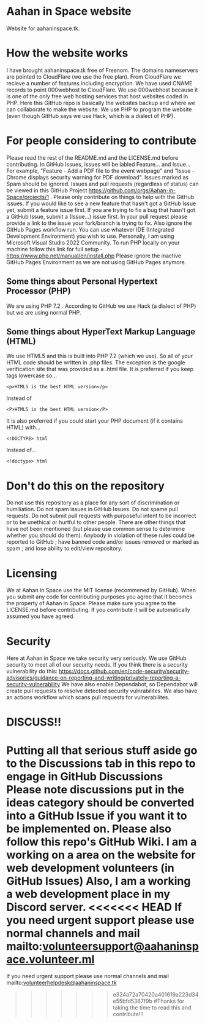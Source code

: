 # Aahan in Space website
Website for aahaninspace.tk.
# How the website works
I have brought aahaninspace.tk free of Freenom.
The domains nameservers are pointed to CloudFlare (we use the free plan).
From CloudFlare we recieve a number of features including encryption.
We have used CNAME records to point 000webhost to CloudFlare.
We use 000webhost because it is one of the only free web hosting services that host websites coded in PHP.
Here this GitHub repo is basically the websites backup and where we can collaborate to make the website.
We use PHP to program the website (even though GitHub says we use Hack, which is a dialect of PHP).
# For people considering to contribute
Please read the rest of the README.md and the LICENSE.md before contributing.
In GitHub Issues, issues will be labled Feature... and Issue... 
For example, "Feature - Add a PDF file to the event webpage" and "Issue - Chrome displays security warning for PDF download".
Issues marked as Spam should be ignored.
Issues and pull requests (regardless of status) can be viewed in this GitHub Project https://github.com/orgs/Aahan-in-Space/projects/1 .
Please only contribute on things to help with the GitHub issues.
If you would like to see a new feature that hasn't got a GitHub Issue yet, submit a feature issue first.
If you are trying to fix a bug that hasn't got a GitHub Issue, submit a (Issue...) issue first.
In your pull request please provide a link to the issue your fork/branch is trying to fix.
Also ignore the GitHub Pages workflow run.
You can use whatever IDE (Integrated Development Environment) you wish to use.
Personally, I am using Microsoft Visual Studio 2022 Community.
To run PHP locally on your machine follow this link for full setup - https://www.php.net/manual/en/install.php
Please ignore the inactive GitHub Pages Environment as we are not using GitHub Pages anymore.
## Some things about Personal Hypertext Processor (PHP)
We are using PHP 7.2 .
According to GitHub we use Hack (a dialect of PHP) but we are using normal PHP.
## Some things about HyperText Markup Language (HTML)
We use HTML5 and this is built into PHP 7.2 (which we use).
So all of your HTML code should be written in .php files.
The exception is the google verification site that was provided as a .html file.
It is preferred if you keep tags lowercase so...
```
<p>HTML5 is the best HTML version</p>
```
Instead of 
```
<P>HTML5 is the best HTML version</P>
```
It is also preferred if you could start your PHP document (if it contains HTML) with...
```
<!DOCTYPE> html
```
Instead of...
```
<!doctype> html
```
# Don't do this on the repository
Do not use this repository as a place for any sort of discrimination or humiliation.
Do not spam issues in GitHub Issues.
Do not spame pull requests.
Do not submit pull requests with purposeful intent to be incorrect or to be unethical or hurtful to other people.
There are other things that have not been mentioned (but please use common sense to determine whether you should do them).
Anybody in violation of these rules could be reported to GitHub ; have banned code and/or issues removed or marked as spam ; and lose ability to edit/view repository.
# Licensing
We at Aahan in Space use the MIT license (recommened by GitHub).
When you submit any code for contributing purposes you agree that it becomes the property of Aahan in Space.
Please make sure you agree to the LICENSE.md before contributing.
If you contribute it will be automatically assumed you have agreed.
# Security
Here at Aahan in Space we take security very seriously.
We use GitHub security to meet all of our security needs.
If you think there is a security vulnerability do this: https://docs.github.com/en/code-security/security-advisories/guidance-on-reporting-and-writing/privately-reporting-a-security-vulnerability
We have also enable Dependabot, so Dependabot will create pull requests to resolve detected security vulnrabilites.
We also have an actions workflow which scans pull requests for vulnerabilites.
# DISCUSS!!
Putting all that serious stuff aside go to the Discussions tab in this repo to engage in GitHub Discussions
Please note discussions put in the ideas category should be converted into a GitHub Issue if you want it to be implemented on.
Please also follow this repo's GitHub Wiki.
I am a working on a area on the website for web development volunteers (in GitHub Issues)
Also, I am a working a web development place in my Discord server.
<<<<<<< HEAD
If you need urgent support please use normal channels and mail mailto:volunteersupport@aahaninspace.volunteer.ml
=======
If you need urgent support please use normal channels and mail mailto:volunteerhelpdesk@aahaninspace.tk
>>>>>>> e324a72a70420a401619a223d34e55bfd5367f9b
#Thanks for taking the time to read this and contribute!!!
